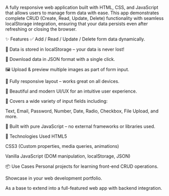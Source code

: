 A fully responsive web application built with HTML, CSS, and JavaScript that allows users to manage form data with ease. This app demonstrates complete CRUD (Create, Read, Update, Delete) functionality with seamless localStorage integration, ensuring that your data persists even after refreshing or closing the browser.

✨ Features
✅ Add / Read / Update / Delete form data dynamically.

📂 Data is stored in localStorage – your data is never lost!

🧾 Download data in JSON format with a single click.

🖼️ Upload & preview multiple images as part of form input.

📱 Fully responsive layout – works great on all devices.

🎨 Beautiful and modern UI/UX for an intuitive user experience.

🧩 Covers a wide variety of input fields including:

Text, Email, Password, Number, Date, Radio, Checkbox, File Upload, and more.

🧠 Built with pure JavaScript – no external frameworks or libraries used.

🚀 Technologies Used
HTML5

CSS3 (Custom properties, media queries, animations)

Vanilla JavaScript (DOM manipulation, localStorage, JSON)

📦 Use Cases
Personal projects for learning front-end CRUD operations.

Showcase in your web development portfolio.

As a base to extend into a full-featured web app with backend integration.
